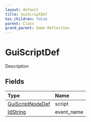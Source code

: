 ```yaml
---
layout: default
title: GuiScriptDef
has_children: false
parent: Class
grand_parent: Game Reflection
---
```

# GuiScriptDef
Description 

## Fields

| Type | Name |
|:-------------|:--------------|
| [GuiScriptNodeDef](/docs/game-reflection/classes/gui_script_node_def) | script |
| [IdString](/docs/game-reflection/components/id_string) | event_name |

